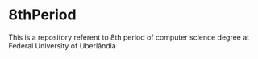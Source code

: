 # 8thPeriod
This is a repository referent to 8th period of computer science degree at Federal University of Uberlândia
